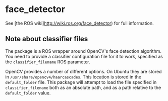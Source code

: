# face_detector

See [the ROS wiki]http://wiki.ros.org/face_detector) for full information.

## Note about classifier files
The package is a ROS wrapper around OpenCV's face detection algorithm. You need to provide a classifier configuration file for it to work, specified as the `classifier_filename` ROS parameter.

OpenCV provides a number of different options. On Ubuntu they are stored in `/usr/share/opencv4/haarcascades`. This location is stored in the `default_folder` file. This package will attempt to load the file specified in `classifier_filename` both as an absolute path, and as a path relative to the `default_folder` value.
